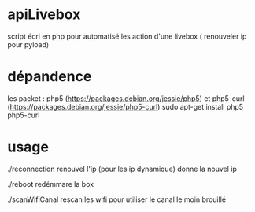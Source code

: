 # apiLivebox
script écri en php pour automatisé les action d'une livebox ( renouveler ip pour pyload)

# dépandence
les packet : php5 (https://packages.debian.org/jessie/php5) et php5-curl (https://packages.debian.org/jessie/php5-curl)
sudo apt-get install php5 php5-curl

# usage

./reconnection
renouvel l'ip (pour les ip dynamique)
donne la nouvel ip

./reboot
redémmare la box

./scanWifiCanal
rescan les wifi pour utiliser le canal le moin brouillé
